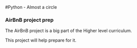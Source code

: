 #Python - Almost a circle

### AirBnB project prep

The AirBnB project is a big part of the Higher level curriculum.

This project will help prepare for it.
